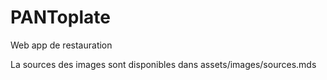 # PANToplate
Web app de restauration


La sources des images sont disponibles dans assets/images/sources.mds
